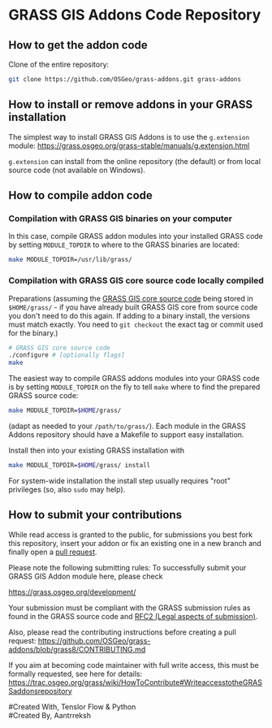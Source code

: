 # GRASS GIS Addons Code Repository

## How to get the addon code

Clone of the entire repository:

```bash
git clone https://github.com/OSGeo/grass-addons.git grass-addons
```

## How to install or remove addons in your GRASS installation

The simplest way to install GRASS GIS Addons is to use the `g.extension`
module:
<https://grass.osgeo.org/grass-stable/manuals/g.extension.html>

`g.extension` can install from the online repository (the default) or from
local source code (not available on Windows).

## How to compile addon code

### Compilation with GRASS GIS binaries on your computer

In this case, compile GRASS addon modules into your installed GRASS code
by setting `MODULE_TOPDIR` to where to the GRASS binaries are located:

```bash
make MODULE_TOPDIR=/usr/lib/grass/
```

### Compilation with GRASS GIS core source code locally compiled

Preparations (assuming the [GRASS GIS core source code](https://github.com/OSGeo/grass)
being stored in `$HOME/grass/` - if you have already built GRASS GIS core from
source code you don't need to do this again. If adding to a binary install,
the versions must match exactly. You need to `git checkout` the exact tag
or commit used for the binary.)

```bash
# GRASS GIS core source code
./configure # [optionally flags]
make
```

The easiest way to compile GRASS addons modules into your GRASS code
is by setting `MODULE_TOPDIR` on the fly to tell `make` where to
find the prepared GRASS source code:

```bash
make MODULE_TOPDIR=$HOME/grass/
```

(adapt as needed to your `/path/to/grass/`). Each module in the GRASS
Addons repository should have a Makefile to support easy
installation.

Install then into your existing GRASS installation with

```bash
make MODULE_TOPDIR=$HOME/grass/ install
```

For system-wide installation the install step usually requires "root" privileges
(so, also `sudo` may help).

## How to submit your contributions

While read access is granted to the public, for submissions you best fork
this repository, insert your addon or fix an existing one in a new branch
and finally open a [pull request](https://help.github.com/en/articles/about-pull-requests).

Please note the following submitting rules: To successfully
submit your GRASS GIS Addon module here, please check

<https://grass.osgeo.org/development/>

Your submission must be compliant with the GRASS
submission rules as found in the GRASS source code
and [RFC2 (Legal aspects of submission)](https://github.com/OSGeo/grass/blob/main/doc/development/rfc/legal_aspects_of_code_contributions.md).

Also, please read the contributing instructions before creating a pull request:
<https://github.com/OSGeo/grass-addons/blob/grass8/CONTRIBUTING.md>

If you aim at becoming code maintainer with full write access, this must be
formally requested, see here for details:
<https://trac.osgeo.org/grass/wiki/HowToContribute#WriteaccesstotheGRASSaddonsrepository>


#Created With, Tenslor Flow & Python   
#Created By, Aantrreksh
